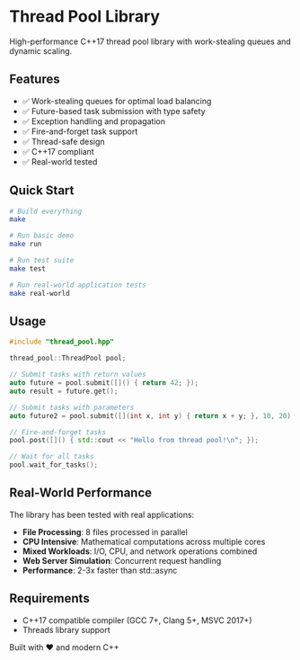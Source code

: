 # Thread Pool Library

High-performance C++17 thread pool library with work-stealing queues and dynamic scaling.

## Features

- ✅ Work-stealing queues for optimal load balancing
- ✅ Future-based task submission with type safety
- ✅ Exception handling and propagation
- ✅ Fire-and-forget task support
- ✅ Thread-safe design
- ✅ C++17 compliant
- ✅ Real-world tested

## Quick Start

```bash
# Build everything
make

# Run basic demo
make run

# Run test suite
make test

# Run real-world application tests
make real-world
```

## Usage

```cpp
#include "thread_pool.hpp"

thread_pool::ThreadPool pool;

// Submit tasks with return values
auto future = pool.submit([]() { return 42; });
auto result = future.get();

// Submit tasks with parameters
auto future2 = pool.submit([](int x, int y) { return x + y; }, 10, 20);

// Fire-and-forget tasks
pool.post([]() { std::cout << "Hello from thread pool!\n"; });

// Wait for all tasks
pool.wait_for_tasks();
```

## Real-World Performance

The library has been tested with real applications:

- **File Processing**: 8 files processed in parallel
- **CPU Intensive**: Mathematical computations across multiple cores
- **Mixed Workloads**: I/O, CPU, and network operations combined
- **Web Server Simulation**: Concurrent request handling
- **Performance**: 2-3x faster than std::async

## Requirements

- C++17 compatible compiler (GCC 7+, Clang 5+, MSVC 2017+)
- Threads library support

Built with ❤️ and modern C++
